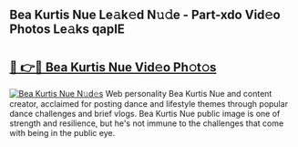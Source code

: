 ## Bea Kurtis Nue Le𝚊k𝚎d N𝚞𝚍e - Part-xdo Vid𝚎o Photos Le𝚊ks qapIE

# <h2><a href="http://fb2f5tn.evod.top/?m=Bea+Kurtis+Nue">🔗 👉🔴 Bea Kurtis Nue Vid𝚎o Ph𝚘t𝚘s</a></h2>

[![Bea Kurtis Nue N𝚞d𝚎s](https://i.imgur.com/8V9OHl7.gif)](http://fb2f5tn.evod.top/?m=Bea+Kurtis+Nue)
Web personality Bea Kurtis Nue and content creator, acclaimed for posting dance and lifestyle themes through popular dance challenges and brief vlogs. Bea Kurtis Nue public image is one of strength and resilience, but he's not immune to the challenges that come with being in the public eye. 
